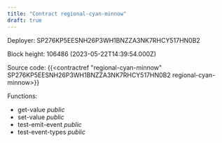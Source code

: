 ```yaml
---
title: "Contract regional-cyan-minnow"
draft: true
---
```

Deployer: SP276KP5EESNH26P3WH1BNZZA3NK7RHCY517HN0B2


 



Block height: 106486 (2023-05-22T14:39:54.000Z)

Source code: {{<contractref "regional-cyan-minnow" SP276KP5EESNH26P3WH1BNZZA3NK7RHCY517HN0B2 regional-cyan-minnow>}}

Functions:

* get-value _public_
* set-value _public_
* test-emit-event _public_
* test-event-types _public_
